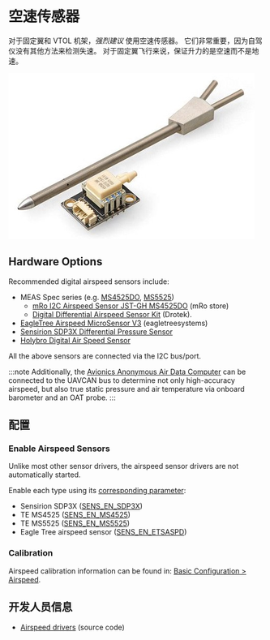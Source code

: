 # 空速传感器

对于固定翼和 VTOL 机架，*强烈建议* 使用空速传感器。 它们非常重要，因为自驾仪没有其他方法来检测失速。 对于固定翼飞行来说，保证升力的是空速而不是地速。

![数字空速传感器](../../assets/hardware/sensors/airspeed/digital_airspeed_sensor.jpg)

## Hardware Options

Recommended digital airspeed sensors include:

* MEAS Spec series (e.g. [MS4525DO](https://www.te.com/usa-en/product-CAT-BLPS0002.html), [MS5525](https://www.te.com/usa-en/product-CAT-BLPS0003.html)) 
  * [mRo I2C Airspeed Sensor JST-GH MS4525DO](https://store.mrobotics.io/mRo-I2C-Airspeed-Sensor-JST-GH-p/m10030a.htm) (mRo store)
  * [Digital Differential Airspeed Sensor Kit](https://store-drotek.com/793-digital-differential-airspeed-sensor-kit-.html) (Drotek).
* [EagleTree Airspeed MicroSensor V3](http://www.eagletreesystems.com/index.php?route=product/product&product_id=63) (eagletreesystems)
* [Sensirion SDP3X Differential Pressure Sensor](https://www.sensirion.com/en/flow-sensors/differential-pressure-sensors/worlds-smallest-differential-pressure-sensor/)
* [Holybro Digital Air Speed Sensor](https://shop.holybro.com/digital-air-speed-sensor_p1029.html)

All the above sensors are connected via the I2C bus/port.

:::note
Additionally, the [Avionics Anonymous Air Data Computer](https://www.tindie.com/products/avionicsanonymous/uavcan-air-data-computer-airspeed-sensor/) can be connected to the UAVCAN bus to determine not only high-accuracy airspeed, but also true static pressure and air temperature via onboard barometer and an OAT probe.
:::

## 配置

### Enable Airspeed Sensors

Unlike most other sensor drivers, the airspeed sensor drivers are not automatically started.

Enable each type using its [corresponding parameter](../advanced_config/parameters.md):

* Sensirion SDP3X ([SENS_EN_SDP3X](../advanced_config/parameter_reference.md#SENS_EN_SDP3X))
* TE MS4525 ([SENS_EN_MS4525](../advanced_config/parameter_reference.md#SENS_EN_MS4525))
* TE MS5525 ([SENS_EN_MS5525](../advanced_config/parameter_reference.md#SENS_EN_MS5525))
* Eagle Tree airspeed sensor ([SENS_EN_ETSASPD](../advanced_config/parameter_reference.md#SENS_EN_ETSASPD))

### Calibration

Airspeed calibration information can be found in: [Basic Configuration > Airspeed](../config/airspeed.md).

## 开发人员信息

* [Airspeed drivers](https://github.com/PX4/PX4-Autopilot/tree/master/src/drivers/differential_pressure) (source code)